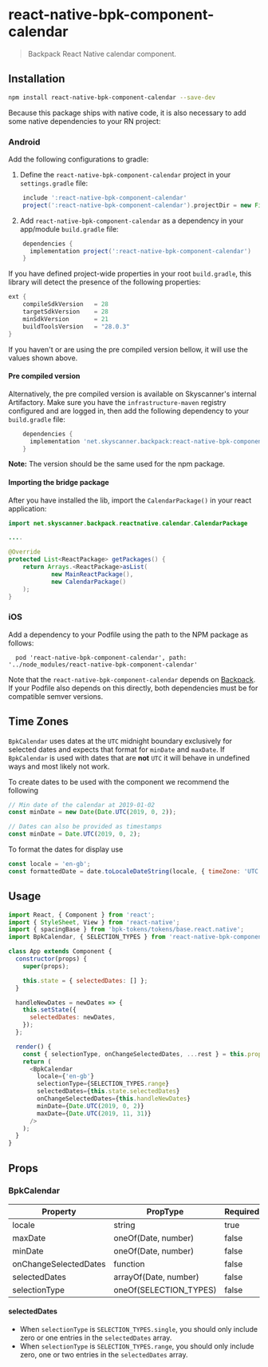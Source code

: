 # react-native-bpk-component-calendar

> Backpack React Native calendar component.

## Installation

```sh
npm install react-native-bpk-component-calendar --save-dev
```

Because this package ships with native code, it is also necessary to add some native dependencies to your RN project:

### Android

Add the following configurations to gradle:

  1. Define the `react-native-bpk-component-calendar` project in your `settings.gradle` file:

```groovy
    include ':react-native-bpk-component-calendar'
    project(':react-native-bpk-component-calendar').projectDir = new File(rootProject.projectDir, '../node_modules/react-native-bpk-component-calendar/src/android')
```

  2. Add `react-native-bpk-component-calendar` as a dependency in your app/module `build.gradle` file:

```groovy
    dependencies {
      implementation project(':react-native-bpk-component-calendar')
    }
```

If you have defined project-wide properties in your root `build.gradle`, this library will detect the presence of the following properties:

```groovy
ext {
    compileSdkVersion   = 28
    targetSdkVersion    = 28
    minSdkVersion       = 21
    buildToolsVersion   = "28.0.3"
}
```

If you haven't or are using the pre compiled version bellow, it will use the values shown above.

#### Pre compiled version

Alternatively, the pre compiled version is available on Skyscanner's internal Artifactory. Make sure you have the `infrastructure-maven` registry configured and are logged in, then add the following dependency to your `build.gradle` file:

```groovy
    dependencies {
      implementation 'net.skyscanner.backpack:react-native-bpk-component-calendar:<version>'
    }
```

**Note:** The version should be the same used for the npm package.


#### Importing the bridge package

After you have installed the lib, import the `CalendarPackage()` in your react application:

```java
import net.skyscanner.backpack.reactnative.calendar.CalendarPackage

....

@Override
protected List<ReactPackage> getPackages() {
    return Arrays.<ReactPackage>asList(
            new MainReactPackage(),
            new CalendarPackage()
    );
}
```

### iOS

Add a dependency to your Podfile using the path to the NPM package as follows:

```
  pod 'react-native-bpk-component-calendar', path: '../node_modules/react-native-bpk-component-calendar'
```

Note that the `react-native-bpk-component-calendar` depends on [Backpack](https://cocoapods.org/pods/Backpack). If your Podfile also depends on this directly, both dependencies must be for compatible semver versions.

## Time Zones

`BpkCalendar` uses dates at the `UTC` midnight boundary exclusively for selected dates and expects that format for `minDate` and `maxDate`. If `BpkCalendar` is used with dates that are **not** `UTC` it will behave in undefined ways and most likely not work.

To create dates to be used with the component we recommend the following

```javascript
// Min date of the calendar at 2019-01-02
const minDate = new Date(Date.UTC(2019, 0, 2));

// Dates can also be provided as timestamps
const minDate = Date.UTC(2019, 0, 2);
```

To format the dates for display use

```javascript
const locale = 'en-gb';
const formattedDate = date.toLocaleDateString(locale, { timeZone: 'UTC' });
```

## Usage


```js
import React, { Component } from 'react';
import { StyleSheet, View } from 'react-native';
import { spacingBase } from 'bpk-tokens/tokens/base.react.native';
import BpkCalendar, { SELECTION_TYPES } from 'react-native-bpk-component-calendar';

class App extends Component {
  constructor(props) {
    super(props);

    this.state = { selectedDates: [] };
  }

  handleNewDates = newDates => {
    this.setState({
      selectedDates: newDates,
    });
  };

  render() {
    const { selectionType, onChangeSelectedDates, ...rest } = this.props;
    return (
      <BpkCalendar
        locale={'en-gb'}
        selectionType={SELECTION_TYPES.range}
        selectedDates={this.state.selectedDates}
        onChangeSelectedDates={this.handleNewDates}
        minDate={Date.UTC(2019, 0, 2)}
        maxDate={Date.UTC(2019, 11, 31)}
      />
    );
  }
}
```

## Props

### BpkCalendar

| Property                | PropType               | Required   | Default Value          |
| ----------------------- | ---------------------- | ---------- | ---------------------- |
| locale                  | string                 | true       | -                      |
| maxDate                 | oneOf(Date, number)    | false      | today + 1 year         |
| minDate                 | oneOf(Date, number)    | false      | today                  |
| onChangeSelectedDates   | function               | false      | null                   |
| selectedDates           | arrayOf(Date, number)  | false      | []                     |
| selectionType           | oneOf(SELECTION_TYPES) | false      | SELECTION_TYPES.single |

#### selectedDates

* When `selectionType` is `SELECTION_TYPES.single`, you should only include zero or one entries in the `selectedDates` array.
* When `selectionType` is `SELECTION_TYPES.range`, you should only include zero, one or two entries in the `selectedDates` array.
